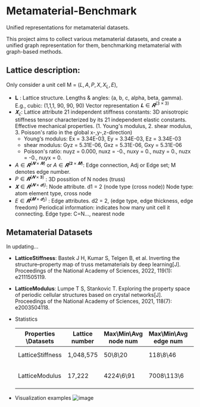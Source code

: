 # Metamaterial-Benchmark
Unified representations for metamaterial datasets.

This project aims to collect various metamaterial datasets, and create a unified graph representation for them, benchmarking metamaterial with graph-based methods.

## Lattice description:
  Only consider a unit cell M = $(L, A, P, X, X_L, E)$, 
  * 𝐋 : Lattice structure. 
    Lengths & angles: (a, b, c, alpha, beta, gamma). E.g., cubic: (1,1,1, 90, 90, 90)
    Vector representation $𝐋 \in 𝑹^{(3×3)}$
  * $𝐗_𝐿$: Lattice attribute
    21 independent stiffness constants: 3D anisotropic stiffness tensor characterized by its 21 independent elastic constants.
    Effective mechanical properties. 
    (1. Young's modulus, 2. shear modulus, 3. Poisson's ratio in the global x-,y-,z-direction)
    * Young‘s modulus:  Ex  = 3.34E-03, Ey  = 3.34E-03, Ez  = 3.34E-03
    *  shear modulus:  Gyz = 5.31E-06, Gxz = 5.31E-06, Gxy = 5.31E-06
    * Poisson's ratio: nuyz = 0.000, nuxz = -0., nuxy = 0., nuzy = 0., nuzx = -0., nuyx = 0.
  * $A \in 𝑹^{(𝑵 × 𝑵)}$  or $A \in 𝑹^{(𝟐 × 𝑴)}$: Edge connection, Adj or Edge set; M denotes edge number.
  * $P \in 𝑹^{(𝑵 × 𝟑)}$  : 3D possition of N nodes (truss)
  * $𝐗 \in 𝑹^{(𝑵 × 𝒅_1)}$:  Node attribute. d1 = 2 (node type (cross node))
      Node type: atom element type,  cross node
  * $E \in 𝑹^{(𝑴 ×𝒅_2)}$  : Edge attributes. d2 = 2, (edge type, edge thickness, edge freedom)
    Periodical information: indicates how many unit cell it connecting.
    Edge type: C=N…, nearest node

## Metamaterial Datasets
In updating...
* **LatticeStiffness**: Bastek J H, Kumar S, Telgen B, et al. Inverting the structure–property map of truss metamaterials by deep learning[J]. Proceedings of the National Academy of Sciences, 2022, 119(1): e2111505119.
* **LatticeModulus**: Lumpe T S, Stankovic T. Exploring the property space of periodic cellular structures based on crystal networks[J]. Proceedings of the National Academy of Sciences, 2021, 118(7): e2003504118.


* Statistics
    
  | **Properties**  **\Datasets** | **Lattice number** | **Max\Min\Avg node num** | **Max\Min\Avg edge num** | **Lattice properties**                                       | **Edge feat** |
  | ----------------------------- | ------------------ | ------------------------ | ------------------------ | ------------------------------------------------------------ | ------------- |
  | LatticeStiffness                     | 1,048,575          | 50\8\20                  | 118\8\46                 | 21 elastic constants   | Edge Diameter |
  | LatticeModulus                       | 17,222             | 4224\6\91                | 7008\113\6               | Three mechanical properties | None          |
  


* Visualization examples ![image](https://github.com/user-attachments/assets/46fa2912-7e66-4d01-be05-0328e9303bc9)
